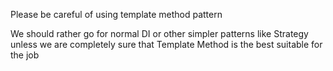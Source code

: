 Please be careful of using template method pattern </b>

We should rather go for normal DI or other simpler patterns like Strategy unless 
we are completely sure that Template Method is the best suitable for the job